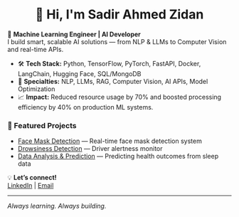 <div align="center">

# 👋 Hi, I'm Sadir Ahmed Zidan

</div>

🚀 **Machine Learning Engineer | AI Developer**  
I build smart, scalable AI solutions — from NLP & LLMs to Computer Vision and real-time APIs.

- 🛠️ **Tech Stack:** Python, TensorFlow, PyTorch, FastAPI, Docker, LangChain, Hugging Face, SQL/MongoDB  
- 🤖 **Specialties:** NLP, LLMs, RAG, Computer Vision, AI APIs, Model Optimization
- 📈 **Impact:** Reduced resource usage by 70% and boosted processing efficiency by 40% on production ML systems.

### 🌟 Featured Projects
- [Face Mask Detection](https://github.com/zidan010/MaskDetection) — Real-time face mask detection system
- [Drowsiness Detection](https://github.com/zidan010/DrowsinessDetection) — Driver alertness monitor
- [Data Analysis & Prediction](https://github.com/zidan010/DataAnalysis) — Predicting health outcomes from sleep data

💡 **Let’s connect!**  
[LinkedIn](https://www.linkedin.com/in/sadir-ahmed-zidan/) | [Email](mailto:sazidan559@gmail.com)

---

*Always learning. Always building.*
